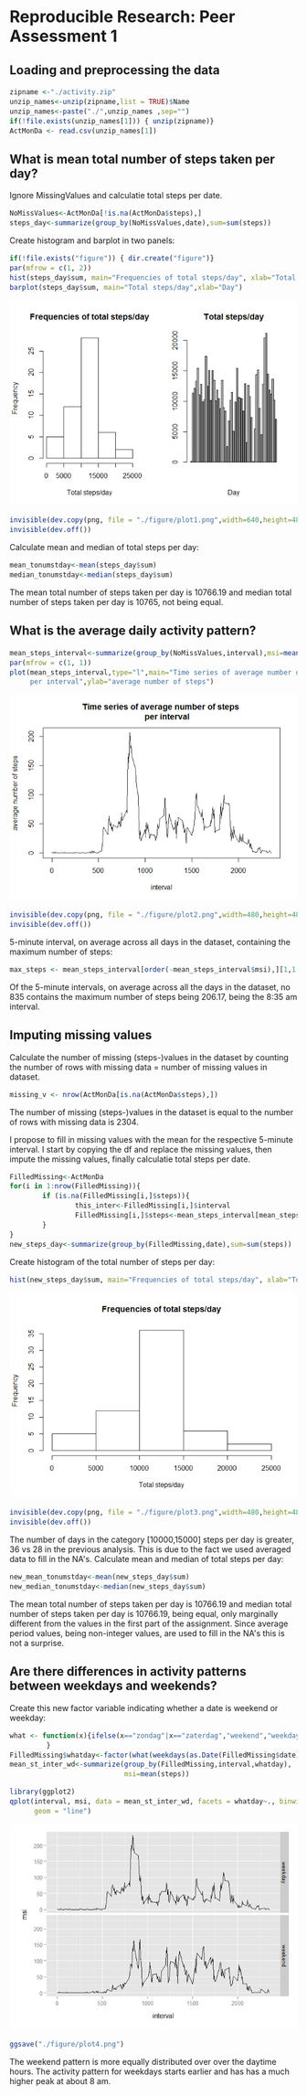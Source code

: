 # Reproducible Research: Peer Assessment 1


## Loading and preprocessing the data

```r
zipname <-"./activity.zip"
unzip_names<-unzip(zipname,list = TRUE)$Name
unzip_names<-paste("./",unzip_names ,sep="")
if(!file.exists(unzip_names[1])) { unzip(zipname)}
ActMonDa <- read.csv(unzip_names[1])
```

## What is mean total number of steps taken per day?
Ignore MissingValues and calculatie total steps per date.

```r
NoMissValues<-ActMonDa[!is.na(ActMonDa$steps),]
steps_day<-summarize(group_by(NoMissValues,date),sum=sum(steps))
```
Create histogram and barplot in two panels:

```r
if(!file.exists("figure")) { dir.create("figure")}
par(mfrow = c(1, 2))
hist(steps_day$sum, main="Frequencies of total steps/day", xlab="Total steps/day")
barplot(steps_day$sum, main="Total steps/day",xlab="Day")
```

![](PA1_template_files/figure-html/plot1-1.png) 

```r
invisible(dev.copy(png, file = "./figure/plot1.png",width=640,height=480))
invisible(dev.off())
```
Calculate mean and median of total steps per day:

```r
mean_tonumstday<-mean(steps_day$sum)
median_tonumstday<-median(steps_day$sum)
```
The mean total number of steps taken per day is 10766.19 and median total number of steps taken per day is 10765, not being equal.

## What is the average daily activity pattern?

```r
mean_steps_interval<-summarize(group_by(NoMissValues,interval),msi=mean(steps))
par(mfrow = c(1, 1))
plot(mean_steps_interval,type="l",main="Time series of average number of steps 
     per interval",ylab="average number of steps")
```

![](PA1_template_files/figure-html/plot2-1.png) 

```r
invisible(dev.copy(png, file = "./figure/plot2.png",width=480,height=480))
invisible(dev.off())
```
5-minute interval, on average across all days in the dataset, containing the maximum number of steps:

```r
max_steps <- mean_steps_interval[order(-mean_steps_interval$msi),][1,1:2]
```
Of the 5-minute intervals, on average across all the days in the dataset, no 835 contains the maximum number of steps being 206.17, being the 8:35 am interval.

## Imputing missing values
Calculate the number of missing (steps-)values in the dataset by counting the number of rows with missing data = number of missing values in dataset.

```r
missing_v <- nrow(ActMonDa[is.na(ActMonDa$steps),])
```
The number of missing (steps-)values in the dataset is equal to the number of rows with missing data is 2304.

I propose to fill in missing values with the mean for the respective 5-minute interval.
I start by copying the df and replace the missing values, then impute the missing values, finally calculatie total steps per date.

```r
FilledMissing<-ActMonDa
for(i in 1:nrow(FilledMissing)){
        if (is.na(FilledMissing[i,]$steps)){
                this_inter<-FilledMissing[i,]$interval
                FilledMissing[i,]$steps<-mean_steps_interval[mean_steps_interval$interval==this_inter,]$msi
        }
} 
new_steps_day<-summarize(group_by(FilledMissing,date),sum=sum(steps))
```
Create histogram of the total number of steps per day:

```r
hist(new_steps_day$sum, main="Frequencies of total steps/day", xlab="Total steps/day")
```

![](PA1_template_files/figure-html/plot3-1.png) 

```r
invisible(dev.copy(png, file = "./figure/plot3.png",width=480,height=480))
invisible(dev.off())
```
The number of days in the category [10000,15000] steps per day is greater, 36 vs 28 in the previous analysis. This is due to the fact we used averaged data to fill in the NA's.
Calculate mean and median of total steps per day:

```r
new_mean_tonumstday<-mean(new_steps_day$sum)
new_median_tonumstday<-median(new_steps_day$sum)
```
The mean total number of steps taken per day is 10766.19 and median total number of steps taken per day is 10766.19, being equal, only marginally different from the values in the first part of the assignment. Since average period values, being non-integer values, are used to fill in the NA's this is not a surprise.

## Are there differences in activity patterns between weekdays and weekends?
Create this new factor variable indicating whether a date is weekend or weekday:

```r
what <- function(x){ifelse(x=="zondag"|x=="zaterdag","weekend","weekday")
         }
FilledMissing$whatday<-factor(what(weekdays(as.Date(FilledMissing$date))))
mean_st_inter_wd<-summarize(group_by(FilledMissing,interval,whatday),
                            msi=mean(steps))
```


```r
library(ggplot2)
qplot(interval, msi, data = mean_st_inter_wd, facets = whatday~., binwidth = 2,
      geom = "line")
```

![](PA1_template_files/figure-html/plot4-1.png) 

```r
ggsave("./figure/plot4.png")
```
The weekend pattern is more equally distributed over over the daytime hours. The activity pattern for weekdays starts earlier and has has a much higher peak at about 8 am.
